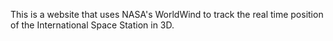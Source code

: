 This is a website that uses NASA's WorldWind to track the real time position of the International Space Station in 3D.
